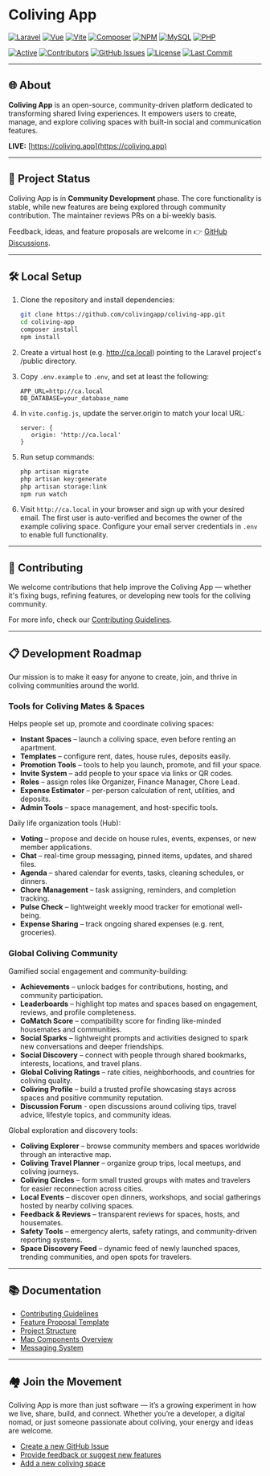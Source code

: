 # Coliving App

[![Laravel](https://img.shields.io/badge/Laravel-11-FF2D20?style=flat-square&logo=laravel&logoColor=white)](https://laravel.com)
[![Vue](https://img.shields.io/badge/Vue.js-3-4FC08D?style=flat-square&logo=vue.js&logoColor=white)](https://vuejs.org)
[![Vite](https://img.shields.io/badge/Vite-Latest-646CFF?style=flat-square&logo=vite&logoColor=white)](https://vitejs.dev)
[![Composer](https://img.shields.io/badge/Composer-2-885630?style=flat-square&logo=composer&logoColor=white)](https://getcomposer.org)
[![NPM](https://img.shields.io/badge/NPM-Latest-CB3837?style=flat-square&logo=npm&logoColor=white)](https://www.npmjs.com)
[![MySQL](https://img.shields.io/badge/MySQL-8.0-4479A1?style=flat-square&logo=mysql&logoColor=white)](https://www.mysql.com)
[![PHP](https://img.shields.io/badge/PHP-8.1+-777BB4?style=flat-square&logo=php&logoColor=white)](https://www.php.net)

[![Active](https://img.shields.io/badge/status-active-brightgreen)](https://github.com/colivingapp/coliving-app)
[![Contributors](https://img.shields.io/github/contributors/colivingapp/coliving-app?style=flat-square)](https://github.com/colivingapp/coliving-app/graphs/contributors)
[![GitHub Issues](https://img.shields.io/github/issues/colivingapp/coliving-app?style=flat-square)](https://github.com/colivingapp/coliving-app/issues)
[![License](https://img.shields.io/github/license/colivingapp/coliving-app?style=flat-square)](https://github.com/colivingapp/coliving-app/blob/main/LICENSE)
[![Last Commit](https://img.shields.io/github/last-commit/colivingapp/coliving-app?style=flat-square)](https://github.com/colivingapp/coliving-app/commits/main)

---

## 🌐 About

**Coliving App** is an open-source, community-driven platform dedicated to transforming shared living experiences. It empowers users to create, manage, and explore coliving spaces with built-in social and communication features.

**LIVE:** [https://coliving.app](https://coliving.app)

---

## 🚀 Project Status

Coliving App is in **Community Development** phase. The core functionality is stable, while new features are being explored through community contribution. The maintainer reviews PRs on a bi-weekly basis.

Feedback, ideas, and feature proposals are welcome in 👉 [GitHub Discussions](https://github.com/colivingapp/coliving-app/discussions).

---

## 🛠️ Local Setup

1. Clone the repository and install dependencies:
   ```bash
   git clone https://github.com/colivingapp/coliving-app.git
   cd coliving-app
   composer install
   npm install
   ```  
2. Create a virtual host (e.g. http://ca.local) pointing to the Laravel project's /public directory.

3. Copy `.env.example` to `.env`, and set at least the following:
   ```
   APP_URL=http://ca.local
   DB_DATABASE=your_database_name
   ```
4. In `vite.config.js`, update the server.origin to match your local URL:
   ```
   server: {
      origin: 'http://ca.local'
   }
   ```
5. Run setup commands:  
   ```bash
   php artisan migrate
   php artisan key:generate
   php artisan storage:link
   npm run watch
   ```
6. Visit `http://ca.local` in your browser and sign up with your desired email. The first user is auto-verified and becomes the owner of the example coliving space. Configure your email server credentials in `.env` to enable full functionality.

---

## 🤝 Contributing

We welcome contributions that help improve the Coliving App — whether it's fixing bugs, refining features, or developing new tools for the coliving community.

For more info, check our [Contributing Guidelines](./CONTRIBUTING.md).

---

## 📋 Development Roadmap

Our mission is to make it easy for anyone to create, join, and thrive in coliving communities around the world.

### Tools for Coliving Mates & Spaces

Helps people set up, promote and coordinate coliving spaces:

- **Instant Spaces** – launch a coliving space, even before renting an apartment.
- **Templates** – configure rent, dates, house rules, deposits easily.
- **Promotion Tools** – tools to help you launch, promote, and fill your space.
- **Invite System** – add people to your space via links or QR codes.
- **Roles** – assign roles like Organizer, Finance Manager, Chore Lead.
- **Expense Estimator** – per-person calculation of rent, utilities, and deposits.
- **Admin Tools** – space management, and host-specific tools.

Daily life organization tools (Hub):

- **Voting** – propose and decide on house rules, events, expenses, or new member applications.
- **Chat** – real-time group messaging, pinned items, updates, and shared files.
- **Agenda** – shared calendar for events, tasks, cleaning schedules, or dinners.
- **Chore Management** – task assigning, reminders, and completion tracking.
- **Pulse Check** – lightweight weekly mood tracker for emotional well-being.
- **Expense Sharing** – track ongoing shared expenses (e.g. rent, groceries).

### Global Coliving Community

Gamified social engagement and community-building:

- **Achievements** – unlock badges for contributions, hosting, and community participation.
- **Leaderboards** – highlight top mates and spaces based on engagement, reviews, and profile completeness.
- **CoMatch Score** – compatibility score for finding like-minded housemates and communities.
- **Social Sparks** – lightweight prompts and activities designed to spark new conversations and deeper friendships.
- **Social Discovery** – connect with people through shared bookmarks, interests, locations, and travel plans.
- **Global Coliving Ratings** – rate cities, neighborhoods, and countries for coliving quality.
- **Coliving Profile** – build a trusted profile showcasing stays across spaces and positive community reputation.
- **Discussion Forum** - open discussions around coliving tips, travel advice, lifestyle topics, and community ideas.

Global exploration and discovery tools:

- **Coliving Explorer** – browse community members and spaces worldwide through an interactive map.
- **Coliving Travel Planner** – organize group trips, local meetups, and coliving journeys.
- **Coliving Circles** – form small trusted groups with mates and travelers for easier reconnection across cities.
- **Local Events** – discover open dinners, workshops, and social gatherings hosted by nearby coliving spaces.
- **Feedback & Reviews** – transparent reviews for spaces, hosts, and housemates.
- **Safety Tools** – emergency alerts, safety ratings, and community-driven reporting systems.
- **Space Discovery Feed** – dynamic feed of newly launched spaces, trending communities, and open spots for travelers.

---

## 📚 Documentation

- [Contributing Guidelines](./CONTRIBUTING.md)
- [Feature Proposal Template](./docs/Feature-Proposal.md)
- [Project Structure](./docs/Project-Structure.md)
- [Map Components Overview](./docs/Maps.md)
- [Messaging System](./docs/Messaging.md)

---

## 🏘️ Join the Movement

Coliving App is more than just software — it’s a growing experiment in how we live, share, build, and connect. Whether you’re a developer, a digital nomad, or just someone passionate about coliving, your energy and ideas are welcome.

- [Create a new GitHub Issue](https://github.com/colivingapp/coliving-app/issues/new)
- [Provide feedback or suggest new features](https://github.com/colivingapp/coliving-app/discussions)
- [Add a new coliving space](https://coliving.app/space/new)